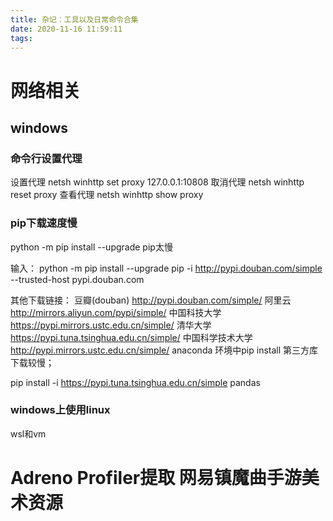 ```yaml
---
title: 杂记：工具以及日常命令合集
date: 2020-11-16 11:59:11
tags:
---
```


# 网络相关

## windows

### 命令行设置代理

设置代理
netsh winhttp set proxy 127.0.0.1:10808
取消代理
netsh winhttp reset proxy
查看代理
netsh winhttp show proxy

### pip下载速度慢

python -m pip install --upgrade pip太慢

输入：
python -m pip install --upgrade pip  -i http://pypi.douban.com/simple --trusted-host pypi.douban.com

其他下载链接：
豆瓣(douban) http://pypi.douban.com/simple/
阿里云 http://mirrors.aliyun.com/pypi/simple/
中国科技大学 https://pypi.mirrors.ustc.edu.cn/simple/
清华大学 https://pypi.tuna.tsinghua.edu.cn/simple/
中国科学技术大学 http://pypi.mirrors.ustc.edu.cn/simple/
anaconda 环境中pip install 第三方库下载较慢；

pip install -i https://pypi.tuna.tsinghua.edu.cn/simple pandas

### windows上使用linux

wsl和vm

# Adreno Profiler提取 网易镇魔曲手游美术资源